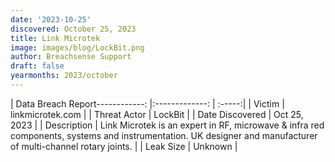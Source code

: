 ```yaml
---
date: '2023-10-25'
discovered: October 25, 2023
title: Link Microtek
image: images/blog/LockBit.png
author: Breachsense Support
draft: false
yearmonths: 2023/october
---
```


| Data Breach Report------------:     |:-------------:    | :-----:|
| Victim      | linkmicrotek.com      | 
| Threat Actor      | LockBit      | 
| Date Discovered      | Oct 25, 2023      | 
| Description      | Link Microtek is an expert in RF, microwave & infra red components, systems and instrumentation. UK designer and manufacturer of multi-channel rotary joints.      | 
| Leak Size      | Unknown      | 

